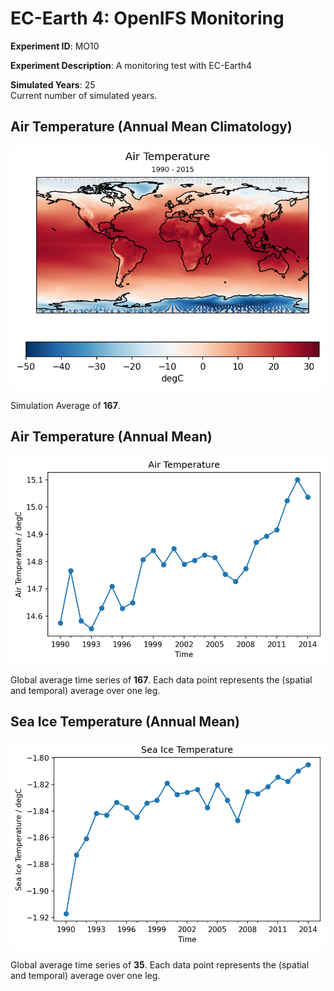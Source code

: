 # EC-Earth 4: OpenIFS Monitoring


**Experiment ID**: MO10<br>


**Experiment Description**: A monitoring test with EC-Earth4<br>


**Simulated Years**: 25<br>
Current number of simulated years. 




## Air Temperature (Annual Mean Climatology)

![](./2t_oifs_all_mean_map.png "Air Temperature (Annual Mean Climatology)")

Simulation Average of **167**.





## Air Temperature (Annual Mean)

![](./2t_oifs_global_mean_year_mean_timeseries.png "air temperature (Annual Mean)")

Global average time series of **167**. Each data point represents the (spatial and temporal) average over one leg.





## Sea Ice Temperature (Annual Mean)

![](./istl1_oifs_global_mean_year_mean_timeseries.png "sea ice temperature (Annual Mean)")

Global average time series of **35**. Each data point represents the (spatial and temporal) average over one leg.




